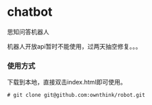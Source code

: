 # chatbot

思知问答机器人


机器人开放api暂时不能使用，过两天抽空修复。。。



### 使用方式
下载到本地，直接双击index.html即可使用。
```shell
# git clone git@github.com:ownthink/robot.git
```

